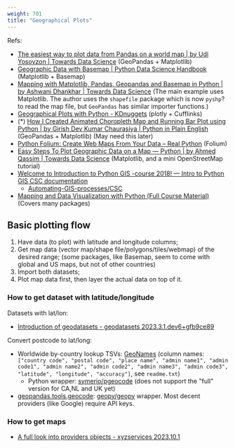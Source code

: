 ```yaml
---
weight: 701
title: "Geographical Plots"
---
```

Refs:

- [The easiest way to plot data from Pandas on a world map | by Udi Yosovzon | Towards Data Science](https://archive.ph/gtWxc) \(GeoPandas \+ Matplotlib\)
- [Geographic Data with Basemap | Python Data Science Handbook](https://jakevdp.github.io/PythonDataScienceHandbook/04.13-geographic-data-with-basemap.html) \(Matplotlib \+ Basemap\)
- [Mapping with Matplotlib, Pandas, Geopandas and Basemap in Python | by Ashwani Dhankhar | Towards Data Science](https://archive.is/gooRj) \(The main example uses Matplotlib. The author uses the `shapefile` package which is now `pyshp`? to read the map file, but `GeoPandas` has similar importer functions.\)
- [Geographical Plots with Python - KDnuggets](https://www.kdnuggets.com/2020/09/geographical-plots-python.html) \(plotly \+ Cufflinks\)
- \(\*\) [How I Created Animated Choropleth Map and Running Bar Plot using Python | by Girish Dev Kumar Chaurasiya | Python in Plain English](https://archive.ph/oYGgf) \(GeoPandas \+ Matplotlib\) \(May need this later\)
- [Python Folium: Create Web Maps From Your Data – Real Python](https://realpython.com/python-folium-web-maps-from-data/) \(Folium\)
- [Easy Steps To Plot Geographic Data on a Map — Python | by Ahmed Qassim | Towards Data Science](https://archive.ph/THz8O) \(Matplotlib, and a mini OpenStreetMap tutorial\)
- [Welcome to Introduction to Python GIS -course 2018! — Intro to Python GIS CSC documentation](https://automating-gis-processes.github.io/CSC/index.html)
    - [Automating-GIS-processes/CSC](https://github.com/Automating-GIS-processes/CSC/tree/master)
- [Mapping and Data Visualization with Python (Full Course Material)](https://courses.spatialthoughts.com/python-dataviz.html) \(Covers many packages\)


## Basic plotting flow

1. Have data \(to plot\) with latitude and longitude columns;
2. Get map data \(vector map/shape file/polygons/tiles/webmap\) of the desired range; \(some packages, like Basemap, seem to come with global and US maps, but not of other countries\)
3. Import both datasets;
4. Plot map data first, then layer the actual data on top of it.

### How to get dataset with latitude/longitude

Datasets with lat/lon:

- [Introduction of geodatasets - geodatasets 2023.3.1.dev6+gfb9ce89](https://geodatasets.readthedocs.io/en/latest/introduction.html)

Convert postcode to lat/long:

- Worldwide by-country lookup TSVs: [GeoNames](https://download.geonames.org/export/zip/?C=N;O=D) \(column names: `["country code", "postal code", "place name", "admin name1", "admin code1", "admin name2", "admin code2", "admin name3", "admin code3", "latitude", "longitude", "accuracy"]`, see `readme.txt`\)
    - Python wrapper: [symerio/pgeocode](https://github.com/symerio/pgeocode) \(does not support the "full" version for CA,NL and UK yet\)
- [geopandas.tools.geocode](https://geopandas.org/en/stable/docs/reference/api/geopandas.tools.geocode.html): [geopy/geopy](https://github.com/geopy/geopy) wrapper. Most decent providers \(like Google\) require API keys.

### How to get maps

- [A full look into providers objects - xyzservices 2023.10.1](https://xyzservices.readthedocs.io/en/stable/introduction.html)
